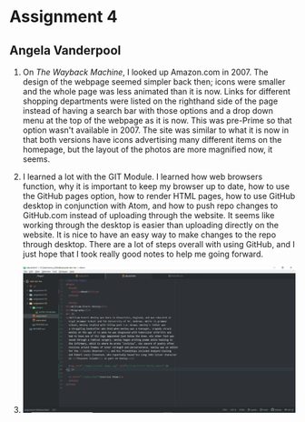 # Assignment 4
## Angela Vanderpool


1. On *The Wayback Machine*, I looked up Amazon.com in 2007. The design of the webpage seemed simpler back then; icons were smaller and the whole page was less animated than it is now. Links for different shopping departments were listed on the righthand side of the page instead of having a search bar with those options and a drop down menu at the top of the webpage as it is now. This was pre-Prime so that option wasn't available in 2007. The site was similar to what it is now in that both versions have icons advertising many different items on the homepage, but the layout of the photos are more magnified now, it seems.

2. I learned a lot with the GIT Module. I learned how web browsers function, why it is important to keep my browser up to date, how to use the GitHub pages option, how to render HTML pages, how to use GitHub desktop in conjunction with Atom, and how to push repo changes to GitHub.com instead of uploading through the website. It seems like working through the desktop is easier than uploading directly on the website. It is nice to have an easy way to make changes to the repo through desktop. There are a lot of steps overall with using GitHub, and I just hope that I took really good notes to help me going forward.

3. ![Screenshot](./images/screenshot.png)
